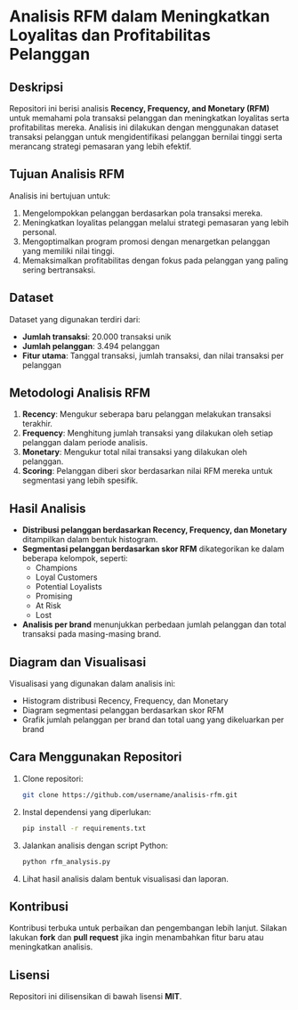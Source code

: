 # Analisis RFM dalam Meningkatkan Loyalitas dan Profitabilitas Pelanggan

## Deskripsi
Repositori ini berisi analisis **Recency, Frequency, and Monetary (RFM)** untuk memahami pola transaksi pelanggan dan meningkatkan loyalitas serta profitabilitas mereka. Analisis ini dilakukan dengan menggunakan dataset transaksi pelanggan untuk mengidentifikasi pelanggan bernilai tinggi serta merancang strategi pemasaran yang lebih efektif.

## Tujuan Analisis RFM
Analisis ini bertujuan untuk:
1. Mengelompokkan pelanggan berdasarkan pola transaksi mereka.
2. Meningkatkan loyalitas pelanggan melalui strategi pemasaran yang lebih personal.
3. Mengoptimalkan program promosi dengan menargetkan pelanggan yang memiliki nilai tinggi.
4. Memaksimalkan profitabilitas dengan fokus pada pelanggan yang paling sering bertransaksi.

## Dataset
Dataset yang digunakan terdiri dari:
- **Jumlah transaksi**: 20.000 transaksi unik
- **Jumlah pelanggan**: 3.494 pelanggan
- **Fitur utama**: Tanggal transaksi, jumlah transaksi, dan nilai transaksi per pelanggan

## Metodologi Analisis RFM
1. **Recency**: Mengukur seberapa baru pelanggan melakukan transaksi terakhir.
2. **Frequency**: Menghitung jumlah transaksi yang dilakukan oleh setiap pelanggan dalam periode analisis.
3. **Monetary**: Mengukur total nilai transaksi yang dilakukan oleh pelanggan.
4. **Scoring**: Pelanggan diberi skor berdasarkan nilai RFM mereka untuk segmentasi yang lebih spesifik.

## Hasil Analisis
- **Distribusi pelanggan berdasarkan Recency, Frequency, dan Monetary** ditampilkan dalam bentuk histogram.
- **Segmentasi pelanggan berdasarkan skor RFM** dikategorikan ke dalam beberapa kelompok, seperti:
  - Champions
  - Loyal Customers
  - Potential Loyalists
  - Promising
  - At Risk
  - Lost
- **Analisis per brand** menunjukkan perbedaan jumlah pelanggan dan total transaksi pada masing-masing brand.

## Diagram dan Visualisasi
Visualisasi yang digunakan dalam analisis ini:
- Histogram distribusi Recency, Frequency, dan Monetary
- Diagram segmentasi pelanggan berdasarkan skor RFM
- Grafik jumlah pelanggan per brand dan total uang yang dikeluarkan per brand

## Cara Menggunakan Repositori
1. Clone repositori:
   ```bash
   git clone https://github.com/username/analisis-rfm.git
   ```
2. Instal dependensi yang diperlukan:
   ```bash
   pip install -r requirements.txt
   ```
3. Jalankan analisis dengan script Python:
   ```bash
   python rfm_analysis.py
   ```
4. Lihat hasil analisis dalam bentuk visualisasi dan laporan.

## Kontribusi
Kontribusi terbuka untuk perbaikan dan pengembangan lebih lanjut. Silakan lakukan **fork** dan **pull request** jika ingin menambahkan fitur baru atau meningkatkan analisis.

## Lisensi
Repositori ini dilisensikan di bawah lisensi **MIT**.

